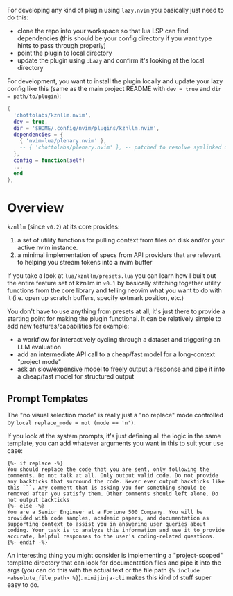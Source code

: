 For developing any kind of plugin using `lazy.nvim` you basically just need to do this:
- clone the repo into your workspace so that lua LSP can find dependencies (this should be your config directory if you want type hints to pass through properly)
- point the plugin to local directory
- update the plugin using `:Lazy` and confirm it's looking at the local directory

For development, you want to install the plugin locally and update your lazy config like this (same as the main project README with `dev = true` and `dir = path/to/plugin`):

```lua
{
  'chottolabs/kznllm.nvim',
  dev = true,
  dir = '$HOME/.config/nvim/plugins/kznllm.nvim',
  dependencies = {
    { 'nvim-lua/plenary.nvim' },
    -- { 'chottolabs/plenary.nvim' }, -- patched to resolve symlinked directories
  },
  config = function(self)
  ...
  end
},
```

# Overview

`kznllm` (since `v0.2`) at its core provides:

1. a set of utility functions for pulling context from files on disk and/or your active nvim instance.
2. a minimal implementation of specs from API providers that are relevant to helping you stream tokens into a nvim buffer

If you take a look at `lua/kznllm/presets.lua` you can learn how I built out the entire feature set of kznllm in `v0.1` by basically stitching together utility functions from the core library and telling neovim what you want to do with it (i.e. open up scratch buffers, specify extmark position, etc.)

You don't have to use anything from presets at all, it's just there to provide a starting point for making the plugin functional. It can be relatively simple to add new features/capabilities for example:

- a workflow for interactively cycling through a dataset and triggering an LLM evaluation
- add an intermediate API call to a cheap/fast model for a long-context "project mode"
- ask an slow/expensive model to freely output a response and pipe it into a cheap/fast model for structured output

## Prompt Templates

The "no visual selection mode" is really just a "no replace" mode controlled by `local replace_mode = not (mode == 'n')`.

If you look at the system prompts, it's just defining all the logic in the same template, you can add whatever arguments you want in this to suit your use case:

```j2
{%- if replace -%}
You should replace the code that you are sent, only following the comments. Do not talk at all. Only output valid code. Do not provide any backticks that surround the code. Never ever output backticks like this ```. Any comment that is asking you for something should be removed after you satisfy them. Other comments should left alone. Do not output backticks
{%- else -%}
You are a Senior Engineer at a Fortune 500 Company. You will be provided with code samples, academic papers, and documentation as supporting context to assist you in answering user queries about coding. Your task is to analyze this information and use it to provide accurate, helpful responses to the user's coding-related questions.
{%- endif -%}
```

An interesting thing you might consider is implementing a "project-scoped" template directory that can look for documentation files and pipe it into the args (you can do this with the actual text or the file path `{% include <absolute_file_path> %}`). `minijinja-cli` makes this kind of stuff super easy to do.

